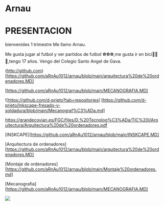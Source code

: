 # Arnau
# PRESENTACION
bienvenides
1 trimestre 
Me llamo Arnau.

Me gusta jugar al futbol y ver partidos de futbol ⚽⚽⚽,me gusta ir en bici🚴🚴🚴,tengo 17 años.
Vengo del Colegio Santo Angel de Gava.

(http://github.com)
[https://github.com/aRnAu1012/arnau/blob/main/arquitectura%20de%20ordenadores.MD]

[https://github.com/aRnAu1012/arnau/blob/main/MECANOGRAFIA.MD]

![https://github.com/d-prieto?tab=repositories] [https://github.com/d-prieto/Inkscape-fresado-y-soldadura/blob/main/Mecanograf%C3%ADa.md]

https://grandecovian.es/FGC/files/D.%20Tecnolog%C3%ADa/TIC%20I/Arquitectura/Arquitectura%20de%20ordenadores.pdf

[INSKCAPE][https://github.com/aRnAu1012/arnau/blob/main/INSKCAPE.MD]

[Arquitectura de ordenadores][https://github.com/aRnAu1012/arnau/blob/main/arquitectura%20de%20ordenadores.MD]

[Montaje de ordenadores][https://github.com/aRnAu1012/arnau/blob/main/Montaje%20ordenadores.md]

[Mecanografia][https://github.com/aRnAu1012/arnau/blob/main/MECANOGRAFIA.MD]

![](https://imagenes.elpais.com/resizer/XLLQ6_QfwYTVyw6q0sNg-JHUBWo=/1960x0/filters:focal(1962x666:1972x676)/cloudfront-eu-central-1.images.arcpublishing.com/prisa/DUHDEZAQBQQWWJTH7GOFFVZ2LA.jpg)

